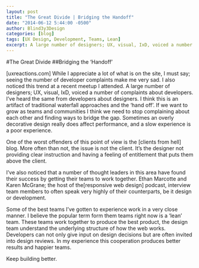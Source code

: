 ```yaml
---
layout: post
title: "The Great Divide | Bridging the Handoff"
date: "2014-06-12 5:44:00 -0500"
author: Blind3y3Design
categories: [blog]
tags: [UX Design, Development, Teams, Lean]
excerpt: A large number of designers; UX, visual, IxD, voiced a number of complaints about developers. I’ve heard the same from developers about designers. I think this is an artifact of traditional waterfall approaches and the ‘hand off’. If we want to grow as teams and communities I think we need to stop complaining about each other and finding ways to bridge the gap.
---
```


#The Great Divide
##Bridging the ‘Handoff’

[uxreactions.com]
While I appreciate a lot of what is on the site, I must say; seeing the number of developer complaints make me very sad. I also noticed this trend at a recent meetup I attended. A large number of designers; UX, visual, IxD, voiced a number of complaints about developers. I’ve heard the same from developers about designers. I think this is an artifact of traditional waterfall approaches and the ‘hand off’. If we want to grow as teams and communities I think we need to stop complaining about each other and finding ways to bridge the gap. Sometimes an overly decorative design really does affect performance, and a slow experience is a poor experience.

One of the worst offenders of this point of view is the [clients from hell] blog. More often than not, the issue is not the client. It’s the designer not providing clear instruction and having a feeling of entitlement that puts them above the client. 

I’ve also noticed that a number of thought leaders in this area have found their success by getting their teams to work together. Ethan Marcotte and Karen McGrane; the host of the[responsive web design] podcast, interview team members to often speak very highly of their counterparts, be it design or development. 

Some of the best teams I’ve gotten to experience work in a very close manner. I believe the popular term form them teams right now is a ‘lean’ team. These teams work together to produce the best product, the design team understand the underlying structure of how the web works. Developers can not only give input on design decisions but are often invited into design reviews. In my experience this cooperation produces better results and happier teams.

Keep building better.
